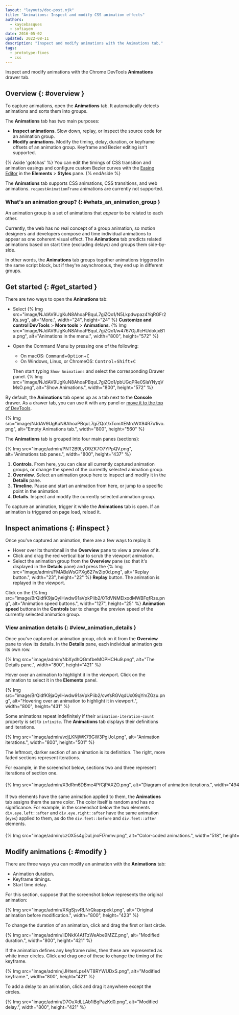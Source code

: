```yaml
---
layout: "layouts/doc-post.njk"
title: "Animations: Inspect and modify CSS animation effects"
authors:
  - kaycebasques
  - sofiayem
date: 2016-05-02
updated: 2022-08-11
description: "Inspect and modify animations with the Animations tab."
tags:
  - prototype-fixes
  - css
---
```


Inspect and modify animations with the Chrome DevTools **Animations** drawer tab.

## Overview {: #overview }

To capture animations, open the **Animations** tab. It automatically detects animations and sorts them into groups.

The **Animations** tab has two main purposes:

- **Inspect animations**. Slow down, replay, or inspect the source code for an animation
  group.
- **Modify animations**. Modify the timing, delay, duration, or keyframe offsets of an
  animation group. Keyframe and Bezier editing isn't supported.

{% Aside 'gotchas' %}
You can edit the timings of CSS transition and animation easings and configure custom Bezier curves with the [Easing Editor](/docs/devtools/css/reference/#edit-easing) in the **Elements** > **Styles** pane.
{% endAside %}

The **Animations** tab supports CSS animations, CSS transitions, and web animations.
`requestAnimationFrame` animations are currently not supported.

### What's an animation group? {: #whats_an_animation_group }

An animation group is a set of animations that _appear_ to be related to each other. 

Currently, the web has no real concept of a group animation, so motion designers and developers compose and time individual animations to appear as one coherent visual effect. The **Animations** tab predicts related animations based on start time (excluding delays) and groups them side-by-side.

In other words, the **Animations** tab groups together animations triggered in the same script block, but if they're asynchronous, they end up in different groups.

## Get started {: #get_started }

There are two ways to open the **Animations** tab:

- Select {% Img src="image/NJdAV9UgKuN8AhoaPBquL7giZQo1/N5Lkpdwpaz4YqRGFr2Ks.svg", alt="More.", width="24", height="24" %} **Customize and control DevTools** > **More tools** > **Animations**.
  {% Img src="image/NJdAV9UgKuN8AhoaPBquL7giZQo1/w4767GjJfcHUdokjxB1a.png", alt="Animations in the menu.", width="800", height="572" %}
- Open the Command Menu by pressing one of the following:
  - On macOS: <kbd>Command</kbd>+<kbd>Option</kbd>+<kbd>C</kbd>
  - On Windows, Linux, or ChromeOS: <kbd>Control</kbd>+<kbd>Shift</kbd>+<kbd>C</kbd> 

  Then start typing `Show Animations` and select the corresponding Drawer panel.
  {% Img src="image/NJdAV9UgKuN8AhoaPBquL7giZQo1/pbUGqPRe0SlaYNyqVMsO.png", alt="Show Animations.", width="800", height="572" %}

By default, the **Animations** tab opens up as a tab next to the **Console** drawer. As a drawer tab, you can use it with any panel or [move it to the top of DevTools](/docs/devtools/customize/#reorder).

{% Img src="image/NJdAV9UgKuN8AhoaPBquL7giZQo1/xTomXEMrcWX94R7u1ivo.png", alt="Empty Animations tab.", width="800", height="560" %}

The **Animations** tab is grouped into four main panes (sections):

<div class="elevation--4">{% Img src="image/admin/PNT2B9LyO9ZK7O7YPpQV.png", alt="Animations tab panes.", width="800", height="437" %}</div>

1.  **Controls**. From here, you can clear all currently captured animation groups, or change the
    speed of the currently selected animation group.
2.  **Overview**. Select an animation group here to inspect and modify it in the **Details** pane.
3.  **Timeline**. Pause and start an animation from here, or jump to a specific point in the
    animation.
4.  **Details**. Inspect and modify the currently selected animation group.

To capture an animation, trigger it while the **Animations** tab is open. If an animation is triggered on page load, reload it.

## Inspect animations {: #inspect }

Once you've captured an animation, there are a few ways to replay it:

- Hover over its thumbnail in the **Overview** pane to view a preview of it.
- Click and drag the red vertical bar to scrub the viewport animation.
- Select the animation group from the **Overview** pane (so that it's displayed in the **Details**
  pane) and press the {% Img src="image/admin/FMABaWsGPXg627w2Ip0d.png", alt="Replay button.", width="23", height="22" %} **Replay** button. The
  animation is replayed in the viewport.

Click on the {% Img src="image/BrQidfK9jaQyIHwdw91aVpkPiib2/0TdVNMElxodMWBFqfRze.png", alt="Animation speed buttons.", width="127", height="25" %} **Animation speed** buttons in the **Controls** bar to change the preview speed of the currently selected animation group.

### View animation details {: #view_animation_details }

Once you've captured an animation group, click on it from the **Overview** pane to view its details.
In the **Details** pane, each individual animation gets its own row.

<div class="elevation--4">{% Img src="image/admin/NbXydhQGmfbeMOPHCHu9.png", alt="The Details pane.", width="800", height="421" %}</div>

Hover over an animation to highlight it in the viewport. Click on the animation to select it in the
**Elements** panel.

<div class="elevation--4">{% Img src="image/BrQidfK9jaQyIHwdw91aVpkPiib2/cwfsRGVqdUx09qYmZGzu.png", alt="Hovering over an animation to highlight it in viewport.", width="800", height="431" %}</div>

Some animations repeat indefinitely if their `animation-iteration-count` property is set to `infinite`. The **Animations** tab displays their definitions and iterations.

<div class="elevation--4">{% Img src="image/admin/vdjLKNjWK79GW3PgiJol.png", alt="Animation iterations.", width="800", height="501" %}</div>

The leftmost, darker section of an animation is its definition. The right, more faded sections
represent iterations.

For example, in the screenshot below, sections two and three represent
iterations of section one.

<div class="elevation--4" style="width: max-content; margin: 20px auto;">{% Img src="image/admin/X3dRm6DBme4PfCjPAXZO.png", alt="Diagram of animation iterations.", width="494", height="110" %}</div>

If two elements have the same animation applied to them, the **Animations** tab assigns them the
same color. The color itself is random and has no significance. For example, in the screenshot below
the two elements `div.eye.left::after` and `div.eye.right::after` have the same animation (`eyes`)
applied to them, as do the `div.feet::before` and `div.feet::after` elements.

<div class="elevation--4" style="width: max-content; margin: 20px auto;">{% Img src="image/admin/czOX5s4gDuLjnoFl7mmv.png", alt="Color-coded animations.", width="518", height="268" %}</div>

## Modify animations {: #modify }

There are three ways you can modify an animation with the **Animations** tab:

- Animation duration.
- Keyframe timings.
- Start time delay.

For this section, suppose that the screenshot below represents the original animation:

<div class="elevation--4">{% Img src="image/admin/XKgSjsvRLNrQkapxpekI.png", alt="Original animation before modification.", width="800", height="423" %}</div>

To change the duration of an animation, click and drag the first or last circle.

<div class="elevation--4">{% Img src="image/admin/ilDNkK4AfTzWeAbe9MZZ.png", alt="Modified duration.", width="800", height="421" %}</div>

If the animation defines any keyframe rules, then these are represented as white inner circles.
Click and drag one of these to change the timing of the keyframe.

<div class="elevation--4">{% Img src="image/admin/jJHtenLps4VT8RYWUDxS.png", alt="Modified keyframe.", width="800", height="421" %}</div>

To add a delay to an animation, click and drag it anywhere except the circles.

<div class="elevation--4">{% Img src="image/admin/D7OuXdLLAb1iBgPazKd0.png", alt="Modified delay.", width="800", height="421" %}</div>
